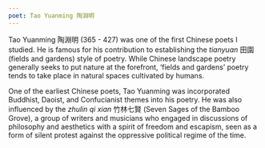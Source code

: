 ```yaml
---
poet: Tao Yuanming 陶淵明
---
```


Tao Yuanming 陶淵明 (365 - 427) was one of the first Chinese poets I studied. He is famous for his contribution to establishing the *tianyuan* 田園 (fields and gardens) style of poetry. While Chinese landscape poetry generally seeks to put nature at the forefront, ‘fields and gardens’ poetry tends to take place in natural spaces cultivated by humans. 

One of the earliest Chinese poets, Tao Yuanming was incorporated Buddhist, Daoist, and Confucianist themes into his poetry. He was also influenced by the *zhulin qi xian* 竹林七賢 (Seven Sages of the Bamboo Grove), a group of writers and musicians who engaged in discussions of philosophy and aesthetics with a spirit of freedom and escapism, seen as a form of silent protest against the oppressive political regime of the time.